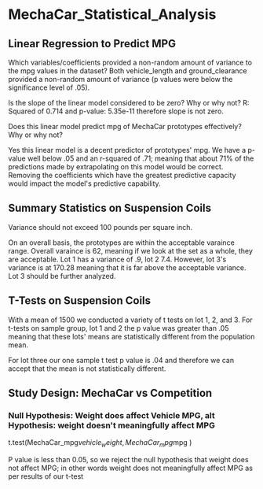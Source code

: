 # MechaCar_Statistical_Analysis

## Linear Regression to Predict MPG 
Which variables/coefficients provided a non-random amount of variance to the mpg values in the dataset?
Both vehicle_length and ground_clearance provided a non-random amount of variance (p values were below the significance level of .05). 

Is the slope of the linear model considered to be zero? Why or why not?
R: Squared of 0.714 and p-value: 5.35e-11 therefore slope is not zero. 

Does this linear model predict mpg of MechaCar prototypes effectively? Why or why not?

Yes this linear model is a decent predictor of prototypes' mpg. We have a p-value well below  .05 and an r-squared of .71; meaning that about 71% of the predictions made by extrapolating on this model would be correct. Removing the coefficients which have the greatest predictive capacity would impact the model's predictive capability. 

## Summary Statistics on Suspension Coils 

Variance should not exceed 100 pounds per square inch. 

On an overall basis, the prototypes are within the acceptable varaince range. Overall varaince is 62, meaning if we look at the set as a whole, they are acceptable. Lot 1 has a variance of .9, lot 2 7.4. However, lot 3's variance is at 170.28 meaning that it is far above the acceptable variance. Lot 3 should be further analyzed. 


## T-Tests on Suspension Coils 
With a mean of 1500 we conducted a variety of t tests on lot 1, 2, and 3. 
For t-tests on sample group, lot 1 and 2 the p value was greater than .05 meaning that these lots' means are statistically different from the population mean.

For lot three our one sample t test p value is .04 and therefore we can accept that the mean is not statistically different. 

## Study Design: MechaCar vs Competition ##
### Null Hypothesis: Weight does affect Vehicle MPG, alt Hypothesis: weight doesn't meaningfully affect MPG ## 

t.test(MechaCar_mpg$vehicle_weight, MechaCar_mpg$mpg )

P value is less than 0.05, so we reject the null hypothesis that weight does not affect MPG; in other words weight does not meaningfully affect MPG as per results of our t-test




